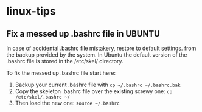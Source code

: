 # linux-tips

## Fix a messed up .bashrc file in UBUNTU
In case of accidental .bashrc file mistakery, restore to default settings. from the backup provided by the system.
In Ubuntu the default version of the .bashrc file is stored in the /etc/skel/ directory.

To fix the messed up .bashrc file start here:

1. Backup your current .bashrc file with 
```cp ~/.bashrc ~/.bashrc.bak```
2. Copy the skeleton .bashrc file over the existing screwy one:
  `cp /etc/skel/.bashrc ~/`
3. Then load the new one:
  `source ~/.bashrc`


